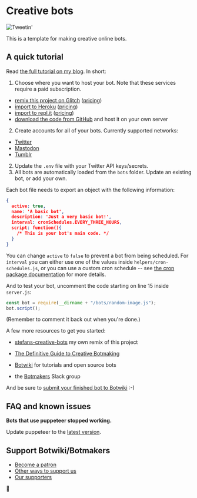 # Creative bots

![Tweetin'](https://botwiki.org/wp-content/uploads/2020/05/tweet.gif)

This is a template for making creative online bots.

## A quick tutorial

Read [the full tutorial on my blog](https://fourtonfish.com/project/creative-bots/). In short:

1. Choose where you want to host your bot. Note that these services require a paid subscription.

- [remix this project on Glitch](https://glitch.com/edit/#!/remix/creative-bots) ([pricing](https://glitch.com/pricing))
- [import to Heroku](https://heroku.com/deploy?template=https://github.com/fourtonfish/creative-bots/tree/master) ([pricing]())
- [import to repl.it](https://repl.it/glitch/creative-bots) ([pricing](https://repl.it/site/pricing))
- [download the code from GitHub](https://github.com/fourtonfish/creative-bots/archive/master.zip) and host it on your own server

2. Create accounts for all of your bots. Currently supported networks:

<ul>
    <li><a href="https://botwiki.org/tutorials/how-to-create-a-twitter-app/" target="_blank">Twitter</a></li>
    <li><a href="https://botwiki.org/resource/tutorial/how-to-make-a-mastodon-botsin-space-app-bot/" target="_blank">Mastodon</a></li>
    <li><a href="https://glitch.com/edit/#!/creative-bots?path=docs%2Ftumblr.md%3A1%3A0" target="_blank">Tumblr</a></li>
</ul>

2. Update the `.env` file with your Twitter API keys/secrets.
3. All bots are automatically loaded from the `bots` folder. Update an existing bot, or add your own.

Each bot file needs to export an object with the following information:

```json
{
  active: true,
  name: 'A basic bot',
  description: 'Just a very basic bot!',
  interval: cronSchedules.EVERY_THREE_HOURS,
  script: function(){
    /* This is your bot's main code. */
  }
}
```

You can change `active` to `false` to prevent a bot from being scheduled. For `interval` you can either use one of the values inside `helpers/cron-schedules.js`, or you can use a custom cron schedule -- see [the cron package documentation](https://www.npmjs.com/package/cron#available-cron-patterns) for more details.

And to test your bot, uncomment the code starting on line 15 inside `server.js`:

```js
const bot = require(__dirname + "/bots/random-image.js");
bot.script();
```

(Remember to comment it back out when you're done.)

A few more resources to get you started:

- [stefans-creative-bots](https://stefans-creative-bots.glitch.me) my own remix of this project
- [The Definitive Guide to Creative Botmaking](https://botwiki.org/resource/guide/the-definitive-guide-to-creative-botmaking/)

- [Botwiki](https://botwiki.org) for tutorials and open source bots
- the [Botmakers](https://botmakers.org/) Slack group

And be sure to [submit your finished bot to Botwiki](https://botwiki.org/submit-your-bot) :-)

## FAQ and known issues

**Bots that use puppeteer stopped working.**

Update puppeteer to the [latest version](https://www.npmjs.com/package/puppeteer).

## Support Botwiki/Botmakers

- [Become a patron](https://patreon.com/botwiki)
- [Other ways to support us](https://botwiki.org/about/support-us)
- [Our supporters](https://botwiki.org/about/supporters/)

🙇
